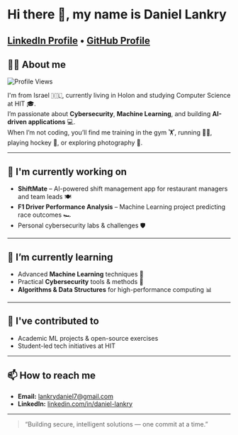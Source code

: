 # Hi there 👋, my name is Daniel Lankry 

[LinkedIn Profile](https://www.linkedin.com/in/daniel-lankry-48b633226/) • [GitHub Profile](https://github.com/lankdaniel14) 
---

## 🙋‍♂️ About me
![Profile Views](https://komarev.com/ghpvc/?username=daniel-lonckri&color=blue)

I'm from Israel 🇮🇱, currently living in Holon and studying Computer Science at HIT 🎓.  
I’m passionate about **Cybersecurity**, **Machine Learning**, and building **AI-driven applications** 💻.  
When I’m not coding, you’ll find me training in the gym 🏋️, running 🏃‍♂️, playing hockey 🏒, or exploring photography 📸.  

---

## 🔭 I'm currently working on
- **ShiftMate** – AI-powered shift management app for restaurant managers and team leads 🍽️  
- **F1 Driver Performance Analysis** – Machine Learning project predicting race outcomes 🏎️  
- Personal cybersecurity labs & challenges 🛡️  

---

## 🌱 I’m currently learning
- Advanced **Machine Learning** techniques 🤖  
- Practical **Cybersecurity** tools & methods 🔐  
- **Algorithms & Data Structures** for high-performance computing 📊  

---

## 🔨 I've contributed to
- Academic ML projects & open-source exercises  
- Student-led tech initiatives at HIT  

---

## 📫 How to reach me
- **Email:** lankrydaniel7@gmail.com 
- **LinkedIn:** [linkedin.com/in/daniel-lankry](https://www.linkedin.com/in/daniel-lankry-48b633226/)  

---
> “Building secure, intelligent solutions — one commit at a time.”
